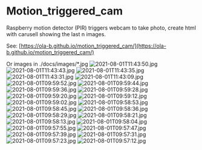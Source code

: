 # Motion_triggered_cam
Raspberry motion detector (PIR) triggers webcam to take photo, create html with carusell showing the last n images.

See: [https://ola-b.github.io/motion_triggered_cam/](https://ola-b.github.io/motion_triggered_cam/)


Or images in ./docs/images/*.jpg
![2021-08-01T11:43:50.jpg](https://github.com/Ola-B/motion_triggered_cam/blob/main/docs/images/2021-08-01T11:43:50.jpg "2021-08-01T11:43:50.jpg")
![2021-08-01T11:43:43.jpg](https://github.com/Ola-B/motion_triggered_cam/blob/main/docs/images/2021-08-01T11:43:43.jpg "2021-08-01T11:43:43.jpg")
![2021-08-01T11:43:35.jpg](https://github.com/Ola-B/motion_triggered_cam/blob/main/docs/images/2021-08-01T11:43:35.jpg "2021-08-01T11:43:35.jpg")
![2021-08-01T11:43:31.jpg](https://github.com/Ola-B/motion_triggered_cam/blob/main/docs/images/2021-08-01T11:43:31.jpg "2021-08-01T11:43:31.jpg")
![2021-08-01T11:43:09.jpg](https://github.com/Ola-B/motion_triggered_cam/blob/main/docs/images/2021-08-01T11:43:09.jpg "2021-08-01T11:43:09.jpg")
![2021-08-01T09:59:52.jpg](https://github.com/Ola-B/motion_triggered_cam/blob/main/docs/images/2021-08-01T09:59:52.jpg "2021-08-01T09:59:52.jpg")
![2021-08-01T09:59:44.jpg](https://github.com/Ola-B/motion_triggered_cam/blob/main/docs/images/2021-08-01T09:59:44.jpg "2021-08-01T09:59:44.jpg")
![2021-08-01T09:59:36.jpg](https://github.com/Ola-B/motion_triggered_cam/blob/main/docs/images/2021-08-01T09:59:36.jpg "2021-08-01T09:59:36.jpg")
![2021-08-01T09:59:28.jpg](https://github.com/Ola-B/motion_triggered_cam/blob/main/docs/images/2021-08-01T09:59:28.jpg "2021-08-01T09:59:28.jpg")
![2021-08-01T09:59:20.jpg](https://github.com/Ola-B/motion_triggered_cam/blob/main/docs/images/2021-08-01T09:59:20.jpg "2021-08-01T09:59:20.jpg")
![2021-08-01T09:59:12.jpg](https://github.com/Ola-B/motion_triggered_cam/blob/main/docs/images/2021-08-01T09:59:12.jpg "2021-08-01T09:59:12.jpg")
![2021-08-01T09:59:02.jpg](https://github.com/Ola-B/motion_triggered_cam/blob/main/docs/images/2021-08-01T09:59:02.jpg "2021-08-01T09:59:02.jpg")
![2021-08-01T09:58:53.jpg](https://github.com/Ola-B/motion_triggered_cam/blob/main/docs/images/2021-08-01T09:58:53.jpg "2021-08-01T09:58:53.jpg")
![2021-08-01T09:58:45.jpg](https://github.com/Ola-B/motion_triggered_cam/blob/main/docs/images/2021-08-01T09:58:45.jpg "2021-08-01T09:58:45.jpg")
![2021-08-01T09:58:36.jpg](https://github.com/Ola-B/motion_triggered_cam/blob/main/docs/images/2021-08-01T09:58:36.jpg "2021-08-01T09:58:36.jpg")
![2021-08-01T09:58:29.jpg](https://github.com/Ola-B/motion_triggered_cam/blob/main/docs/images/2021-08-01T09:58:29.jpg "2021-08-01T09:58:29.jpg")
![2021-08-01T09:58:21.jpg](https://github.com/Ola-B/motion_triggered_cam/blob/main/docs/images/2021-08-01T09:58:21.jpg "2021-08-01T09:58:21.jpg")
![2021-08-01T09:58:13.jpg](https://github.com/Ola-B/motion_triggered_cam/blob/main/docs/images/2021-08-01T09:58:13.jpg "2021-08-01T09:58:13.jpg")
![2021-08-01T09:58:04.jpg](https://github.com/Ola-B/motion_triggered_cam/blob/main/docs/images/2021-08-01T09:58:04.jpg "2021-08-01T09:58:04.jpg")
![2021-08-01T09:57:55.jpg](https://github.com/Ola-B/motion_triggered_cam/blob/main/docs/images/2021-08-01T09:57:55.jpg "2021-08-01T09:57:55.jpg")
![2021-08-01T09:57:47.jpg](https://github.com/Ola-B/motion_triggered_cam/blob/main/docs/images/2021-08-01T09:57:47.jpg "2021-08-01T09:57:47.jpg")
![2021-08-01T09:57:39.jpg](https://github.com/Ola-B/motion_triggered_cam/blob/main/docs/images/2021-08-01T09:57:39.jpg "2021-08-01T09:57:39.jpg")
![2021-08-01T09:57:31.jpg](https://github.com/Ola-B/motion_triggered_cam/blob/main/docs/images/2021-08-01T09:57:31.jpg "2021-08-01T09:57:31.jpg")
![2021-08-01T09:57:23.jpg](https://github.com/Ola-B/motion_triggered_cam/blob/main/docs/images/2021-08-01T09:57:23.jpg "2021-08-01T09:57:23.jpg")
![2021-08-01T09:57:12.jpg](https://github.com/Ola-B/motion_triggered_cam/blob/main/docs/images/2021-08-01T09:57:12.jpg "2021-08-01T09:57:12.jpg")
